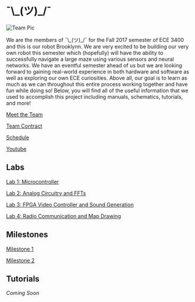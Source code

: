 # ¯\\\_(ツ)_/¯

![Team Pic](./images/TeamPic.png)

We are the members of ¯\\\_(ツ)_/¯ for the Fall 2017 semester of ECE 3400 and this is our robot Brooklynn. We are very excited to be building our very own robot this semester which (hopefully) will have the ability to successfully navigate a large maze using various sensors and neural networks. We have an eventful semester ahead of us but we are looking forward to gaining real-world experience in both hardware and software as well as exploring our own ECE curiosities. Above all, our goal is to learn as much as we can throughout this entire process working together and have fun while doing so! Below, you will find all of the useful information that we used to accomplish this project including manuals, schematics, tutorials, and more!

[Meet the Team](./meetTeam.md) 

[Team Contract](./contract.md)

[Schedule](./schedule.md)

[Youtube](https://www.youtube.com/channel/UCoPtKPpXSNkzQ-EIfkcnQlg?disable_polymer=true)
 
## Labs
[Lab 1: Microcontroller](./labs/lab1.md)

[Lab 2: Analog Circuitry and FFTs](./labs/lab2.md)

[Lab 3: FPGA Video Controller and Sound Generation](./labs/lab3.md)

[Lab 4: Radio Communication and Map Drawing](./labs/lab4.md)

## Milestones
[Milestone 1](./milestones/Milestone1.md)

[Milestone 2](./milestones/Milestone2.md)

## Tutorials
_Coming Soon_




